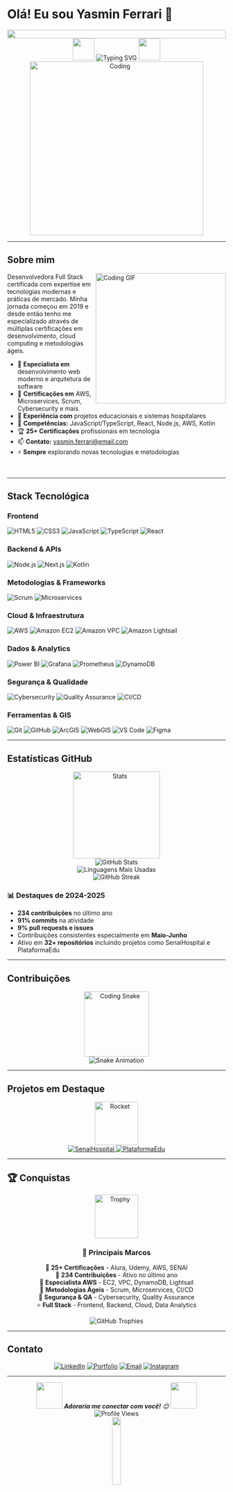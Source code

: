 # Olá! Eu sou Yasmin Ferrari 👋

<div align="center">
  <img src="https://i.imgur.com/dBaSKWF.gif" height="20" width="100%">
</div>

<div align="center">
  <img src="https://media.giphy.com/media/hvRJCLFzcasrR4ia7z/giphy.gif" width="50">
  <img src="https://readme-typing-svg.herokuapp.com?font=Fira+Code&size=22&pause=1000&color=2563EB&center=true&vCenter=true&width=500&lines=Desenvolvedora+Full+Stack;Apaixonada+por+tecnologia;Sempre+buscando+evoluir;Criando+soluções+inovadoras" alt="Typing SVG" />
  <img src="https://media.giphy.com/media/hvRJCLFzcasrR4ia7z/giphy.gif" width="50">
</div>

<div align="center">
  <img src="https://media.giphy.com/media/SWoSkN6DxTszqIKEqv/giphy.gif" width="400" alt="Coding" />
</div>

---

## Sobre mim

<img align="right" src="https://media.giphy.com/media/L1R1tvI9svkIWwpVYr/giphy.gif" width="300" alt="Coding GIF"/>

Desenvolvedora Full Stack certificada com expertise em tecnologias modernas e práticas de mercado. Minha jornada começou em 2019 e desde então tenho me especializado através de múltiplas certificações em desenvolvimento, cloud computing e metodologias ágeis.

- 🔭 **Especialista em** desenvolvimento web moderno e arquitetura de software
- 🌱 **Certificações em** AWS, Microservices, Scrum, Cybersecurity e mais
- 👯 **Experiência com** projetos educacionais e sistemas hospitalares
- 💬 **Competências:** JavaScript/TypeScript, React, Node.js, AWS, Kotlin
- 🏆 **25+ Certificações** profissionais em tecnologia
- 📫 **Contato:** yasmin.ferrari@email.com
- ⚡ **Sempre** explorando novas tecnologias e metodologias

<br clear="right"/>

---

## Stack Tecnológica

### Frontend
![HTML5](https://img.shields.io/badge/HTML5-E34F26?style=for-the-badge&logo=html5&logoColor=white)
![CSS3](https://img.shields.io/badge/CSS3-1572B6?style=for-the-badge&logo=css3&logoColor=white)
![JavaScript](https://img.shields.io/badge/JavaScript-F7DF1E?style=for-the-badge&logo=javascript&logoColor=black)
![TypeScript](https://img.shields.io/badge/TypeScript-007ACC?style=for-the-badge&logo=typescript&logoColor=white)
![React](https://img.shields.io/badge/React-20232A?style=for-the-badge&logo=react&logoColor=61DAFB)

### Backend & APIs
![Node.js](https://img.shields.io/badge/Node.js-43853D?style=for-the-badge&logo=node.js&logoColor=white)
![Next.js](https://img.shields.io/badge/Next.js-000000?style=for-the-badge&logo=next.js&logoColor=white)
![Kotlin](https://img.shields.io/badge/Kotlin-0095D5?style=for-the-badge&logo=kotlin&logoColor=white)

### Metodologias & Frameworks
![Scrum](https://img.shields.io/badge/Scrum-6DB33F?style=for-the-badge&logo=scrumalliance&logoColor=white)
![Microservices](https://img.shields.io/badge/Microservices-FF6B6B?style=for-the-badge&logo=microservices&logoColor=white)

### Cloud & Infraestrutura
![AWS](https://img.shields.io/badge/AWS-232F3E?style=for-the-badge&logo=amazon-aws&logoColor=white)
![Amazon EC2](https://img.shields.io/badge/Amazon%20EC2-FF9900?style=for-the-badge&logo=amazon-ec2&logoColor=white)
![Amazon VPC](https://img.shields.io/badge/Amazon%20VPC-FF9900?style=for-the-badge&logo=amazon-aws&logoColor=white)
![Amazon Lightsail](https://img.shields.io/badge/Amazon%20Lightsail-FF9900?style=for-the-badge&logo=amazon-aws&logoColor=white)

### Dados & Analytics
![Power BI](https://img.shields.io/badge/Power%20BI-F2C811?style=for-the-badge&logo=power-bi&logoColor=black)
![Grafana](https://img.shields.io/badge/Grafana-F46800?style=for-the-badge&logo=grafana&logoColor=white)
![Prometheus](https://img.shields.io/badge/Prometheus-E6522C?style=for-the-badge&logo=prometheus&logoColor=white)
![DynamoDB](https://img.shields.io/badge/DynamoDB-4053D6?style=for-the-badge&logo=amazon-dynamodb&logoColor=white)

### Segurança & Qualidade
![Cybersecurity](https://img.shields.io/badge/Cybersecurity-FF0000?style=for-the-badge&logo=security&logoColor=white)
![Quality Assurance](https://img.shields.io/badge/Quality%20Assurance-4CAF50?style=for-the-badge&logo=checkmarx&logoColor=white)
![CI/CD](https://img.shields.io/badge/CI%2FCD-326CE5?style=for-the-badge&logo=gitlab&logoColor=white)

### Ferramentas & GIS
![Git](https://img.shields.io/badge/Git-F05032?style=for-the-badge&logo=git&logoColor=white)
![GitHub](https://img.shields.io/badge/GitHub-100000?style=for-the-badge&logo=github&logoColor=white)
![ArcGIS](https://img.shields.io/badge/ArcGIS-2F5F8F?style=for-the-badge&logo=arcgis&logoColor=white)
![WebGIS](https://img.shields.io/badge/WebGIS-2F5F8F?style=for-the-badge&logo=esri&logoColor=white)
![VS Code](https://img.shields.io/badge/VS_Code-007ACC?style=for-the-badge&logo=visual-studio-code&logoColor=white)
![Figma](https://img.shields.io/badge/Figma-F24E1E?style=for-the-badge&logo=figma&logoColor=white)

---

## Estatísticas GitHub

<div align="center">
  <img src="https://media.giphy.com/media/ZVik7pBtu9dNS/giphy.gif" width="200" alt="Stats"/>
</div>

<div align="center">
  <img src="https://github-readme-stats.vercel.app/api?username=Ferrari65&show_icons=true&theme=github_dark&hide_border=true&bg_color=0D1117&title_color=2563EB&icon_color=2563EB&text_color=E6EDF3" alt="GitHub Stats" />
</div>

<div align="center">
  <img src="https://github-readme-stats.vercel.app/api/top-langs/?username=Ferrari65&layout=compact&theme=github_dark&hide_border=true&bg_color=0D1117&title_color=2563EB&text_color=E6EDF3" alt="Linguagens Mais Usadas" />
</div>

<div align="center">
  <img src="https://github-readme-streak-stats.herokuapp.com/?user=Ferrari65&theme=github-dark-blue&hide_border=true&background=0D1117&ring=2563EB&fire=2563EB&currStreakLabel=E6EDF3" alt="GitHub Streak" />
</div>

### 📊 Destaques de 2024-2025
- **234 contribuições** no último ano
- **91% commits** na atividade
- **9% pull requests e issues**
- Contribuições consistentes especialmente em **Maio-Junho**
- Ativo em **32+ repositórios** incluindo projetos como SenaiHospital e PlataformaEdu

---

## Contribuições

<div align="center">
  <img src="https://media.giphy.com/media/QssGEmpkyEOhBCb7e1/giphy.gif" width="150" alt="Coding Snake"/>
  <br>
  <img src="https://raw.githubusercontent.com/Ferrari65/Ferrari65/output/github-contribution-grid-snake-dark.svg" alt="Snake Animation" />
</div>

---

## Projetos em Destaque

<div align="center">
  <img src="https://media.giphy.com/media/du3J3cXyzhj75IOgvA/giphy.gif" width="100" alt="Rocket"/>
</div>

<div align="center">
  <a href="https://github.com/Ferrari65/SenaiHospital">
    <img src="https://github-readme-stats.vercel.app/api/pin/?username=Ferrari65&repo=SenaiHospital&theme=github_dark&hide_border=true&bg_color=0D1117&title_color=2563EB&text_color=E6EDF3" alt="SenaiHospital" />
  </a>
  <a href="https://github.com/Ferrari65/PlataformaEdu">
    <img src="https://github-readme-stats.vercel.app/api/pin/?username=Ferrari65&repo=PlataformaEdu&theme=github_dark&hide_border=true&bg_color=0D1117&title_color=2563EB&text_color=E6EDF3" alt="PlataformaEdu" />
  </a>
</div>

---

## 🏆 Conquistas

<div align="center">
  <img src="https://media.giphy.com/media/3o7abAHdYvZdBNnGZq/giphy.gif" width="100" alt="Trophy"/>
</div>

<div align="center">
  
### 🌟 **Principais Marcos**

🥇 **25+ Certificações** - Alura, Udemy, AWS, SENAI  
🥈 **234 Contribuições** - Ativo no último ano  
🥉 **Especialista AWS** - EC2, VPC, DynamoDB, Lightsail  
🏅 **Metodologias Ágeis** - Scrum, Microservices, CI/CD  
🎯 **Segurança & QA** - Cybersecurity, Quality Assurance  
⭐ **Full Stack** - Frontend, Backend, Cloud, Data Analytics  

</div>

<div align="center">
  <img src="https://github-profile-trophy.vercel.app/?username=Ferrari65&theme=algolia&no-frame=false&no-bg=false&margin-w=4&column=4&title=Stars,Commit,Repositories,PullRequest" alt="GitHub Trophies" />
</div>

<!-- Outros temas disponíveis (escolha um):

TEMA CLARO E ELEGANTE:
<img src="https://github-profile-trophy.vercel.app/?username=Ferrari65&theme=flat&no-frame=true&no-bg=true&margin-w=4&column=4&title=Stars,Commit,Repositories,PullRequest" alt="GitHub Trophies" />

TEMA DOURADO:
<img src="https://github-profile-trophy.vercel.app/?username=Ferrari65&theme=buddhism&no-frame=false&no-bg=false&margin-w=4&column=4&title=Stars,Commit,Repositories,PullRequest" alt="GitHub Trophies" />

TEMA RADICAL ROSA:
<img src="https://github-profile-trophy.vercel.app/?username=Ferrari65&theme=radical&no-frame=false&no-bg=false&margin-w=4&column=4&title=Stars,Commit,Repositories,PullRequest" alt="GitHub Trophies" />

TEMA MINIMALISTA:
<img src="https://github-profile-trophy.vercel.app/?username=Ferrari65&theme=onedark&no-frame=true&no-bg=true&margin-w=4&column=4&title=Stars,Commit,Repositories,PullRequest" alt="GitHub Trophies" />

TEMA GITHUB OFICIAL:
<img src="https://github-profile-trophy.vercel.app/?username=Ferrari65&theme=github&no-frame=false&no-bg=false&margin-w=4&column=4&title=Stars,Commit,Repositories,PullRequest" alt="GitHub Trophies" />

-->

---

## Contato

<div align="center">
  
[![LinkedIn](https://img.shields.io/badge/LinkedIn-0077B5?style=for-the-badge&logo=linkedin&logoColor=white)](https://linkedin.com/in/yasmin-ferrari)
[![Portfolio](https://img.shields.io/badge/Portfolio-000000?style=for-the-badge&logo=About.me&logoColor=white)](https://yasmin-ferrari.dev)
[![Email](https://img.shields.io/badge/Email-D14836?style=for-the-badge&logo=gmail&logoColor=white)](mailto:yasmin.ferrari@email.com)
[![Instagram](https://img.shields.io/badge/Instagram-E4405F?style=for-the-badge&logo=instagram&logoColor=white)](https://instagram.com/yasmin_ferrari)

</div>

---

<div align="center">
  <img src="https://media.giphy.com/media/LnQjpWaON8nhr21vNW/giphy.gif" width="60"> 
  <em><b>Adoraria me conectar com você!</b> 😊</em>
  <img src="https://media.giphy.com/media/LnQjpWaON8nhr21vNW/giphy.gif" width="60">
</div>

<div align="center">
  <img src="https://komarev.com/ghpvc/?username=Ferrari65&style=for-the-badge&color=2563EB" alt="Profile Views" />
</div>

<div align="center">
  <img src="https://media.giphy.com/media/jpVnC65DmYeyRL4LHS/giphy.gif" width="20%">
  <br>
  <sub>💙 Desenvolvido com paixão por Yasmin Ferrari</sub>
</div>

